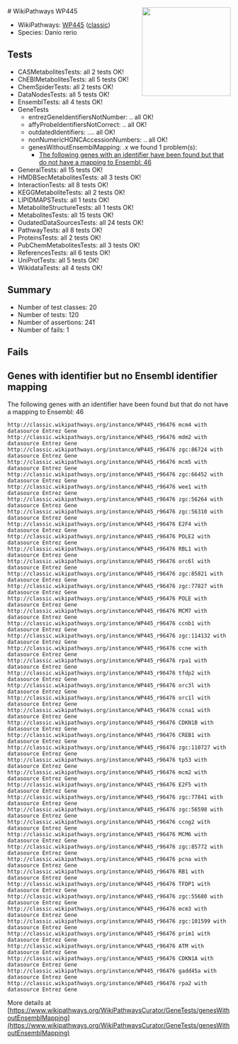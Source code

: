 <img style="float: right; width: 200px" src="https://upload.wikimedia.org/wikipedia/commons/thumb/8/83/Wplogo_with_text_500.png/640px-Wplogo_with_text_500.png" />
# WikiPathways WP445

* WikiPathways: [WP445](https://wikipathways.org/pathways/WP445) ([classic](https://classic.wikipathways.org/instance/WP445))
* Species: Danio rerio
## Tests
* CASMetabolitesTests: all 2 tests OK!
* ChEBIMetabolitesTests: all 5 tests OK!
* ChemSpiderTests: all 2 tests OK!
* DataNodesTests: all 5 tests OK!
* EnsemblTests: all 4 tests OK!
* GeneTests
    * entrezGeneIdentifiersNotNumber: .. all OK!
    * affyProbeIdentifiersNotCorrect: .. all OK!
    * outdatedIdentifiers: .... all OK!
    * nonNumericHGNCAccessionNumbers: .. all OK!
    * genesWithoutEnsemblMapping: .x we found 1 problem(s):
        * [The following genes with an identifier have been found but that do not have a mapping to Ensembl: 46](#c4e54370)
* GeneralTests: all 15 tests OK!
* HMDBSecMetabolitesTests: all 3 tests OK!
* InteractionTests: all 8 tests OK!
* KEGGMetaboliteTests: all 2 tests OK!
* LIPIDMAPSTests: all 1 tests OK!
* MetaboliteStructureTests: all 1 tests OK!
* MetabolitesTests: all 15 tests OK!
* OudatedDataSourcesTests: all 24 tests OK!
* PathwayTests: all 8 tests OK!
* ProteinsTests: all 2 tests OK!
* PubChemMetabolitesTests: all 3 tests OK!
* ReferencesTests: all 6 tests OK!
* UniProtTests: all 5 tests OK!
* WikidataTests: all 4 tests OK!


## Summary

* Number of test classes: 20
* Number of tests: 120
* Number of assertions: 241
* Number of fails: 1

## Fails

<a name="c4e54370" />

## Genes with identifier but no Ensembl identifier mapping

The following genes with an identifier have been found but that do not have a mapping to Ensembl: 46
```
http://classic.wikipathways.org/instance/WP445_r96476 mcm4 with datasource Entrez Gene
http://classic.wikipathways.org/instance/WP445_r96476 mdm2 with datasource Entrez Gene
http://classic.wikipathways.org/instance/WP445_r96476 zgc:86724 with datasource Entrez Gene
http://classic.wikipathways.org/instance/WP445_r96476 mcm5 with datasource Entrez Gene
http://classic.wikipathways.org/instance/WP445_r96476 zgc:66452 with datasource Entrez Gene
http://classic.wikipathways.org/instance/WP445_r96476 wee1 with datasource Entrez Gene
http://classic.wikipathways.org/instance/WP445_r96476 zgc:56264 with datasource Entrez Gene
http://classic.wikipathways.org/instance/WP445_r96476 zgc:56310 with datasource Entrez Gene
http://classic.wikipathways.org/instance/WP445_r96476 E2F4 with datasource Entrez Gene
http://classic.wikipathways.org/instance/WP445_r96476 POLE2 with datasource Entrez Gene
http://classic.wikipathways.org/instance/WP445_r96476 RBL1 with datasource Entrez Gene
http://classic.wikipathways.org/instance/WP445_r96476 orc6l with datasource Entrez Gene
http://classic.wikipathways.org/instance/WP445_r96476 zgc:85821 with datasource Entrez Gene
http://classic.wikipathways.org/instance/WP445_r96476 zgc:77827 with datasource Entrez Gene
http://classic.wikipathways.org/instance/WP445_r96476 POLE with datasource Entrez Gene
http://classic.wikipathways.org/instance/WP445_r96476 MCM7 with datasource Entrez Gene
http://classic.wikipathways.org/instance/WP445_r96476 ccnb1 with datasource Entrez Gene
http://classic.wikipathways.org/instance/WP445_r96476 zgc:114132 with datasource Entrez Gene
http://classic.wikipathways.org/instance/WP445_r96476 ccne with datasource Entrez Gene
http://classic.wikipathways.org/instance/WP445_r96476 rpa1 with datasource Entrez Gene
http://classic.wikipathways.org/instance/WP445_r96476 tfdp2 with datasource Entrez Gene
http://classic.wikipathways.org/instance/WP445_r96476 orc3l with datasource Entrez Gene
http://classic.wikipathways.org/instance/WP445_r96476 orc1l with datasource Entrez Gene
http://classic.wikipathways.org/instance/WP445_r96476 ccna1 with datasource Entrez Gene
http://classic.wikipathways.org/instance/WP445_r96476 CDKN1B with datasource Entrez Gene
http://classic.wikipathways.org/instance/WP445_r96476 CREB1 with datasource Entrez Gene
http://classic.wikipathways.org/instance/WP445_r96476 zgc:110727 with datasource Entrez Gene
http://classic.wikipathways.org/instance/WP445_r96476 tp53 with datasource Entrez Gene
http://classic.wikipathways.org/instance/WP445_r96476 mcm2 with datasource Entrez Gene
http://classic.wikipathways.org/instance/WP445_r96476 E2F5 with datasource Entrez Gene
http://classic.wikipathways.org/instance/WP445_r96476 zgc:77841 with datasource Entrez Gene
http://classic.wikipathways.org/instance/WP445_r96476 zgc:56598 with datasource Entrez Gene
http://classic.wikipathways.org/instance/WP445_r96476 ccng2 with datasource Entrez Gene
http://classic.wikipathways.org/instance/WP445_r96476 MCM6 with datasource Entrez Gene
http://classic.wikipathways.org/instance/WP445_r96476 zgc:85772 with datasource Entrez Gene
http://classic.wikipathways.org/instance/WP445_r96476 pcna with datasource Entrez Gene
http://classic.wikipathways.org/instance/WP445_r96476 RB1 with datasource Entrez Gene
http://classic.wikipathways.org/instance/WP445_r96476 TFDP1 with datasource Entrez Gene
http://classic.wikipathways.org/instance/WP445_r96476 zgc:55680 with datasource Entrez Gene
http://classic.wikipathways.org/instance/WP445_r96476 mcm3 with datasource Entrez Gene
http://classic.wikipathways.org/instance/WP445_r96476 zgc:101599 with datasource Entrez Gene
http://classic.wikipathways.org/instance/WP445_r96476 prim1 with datasource Entrez Gene
http://classic.wikipathways.org/instance/WP445_r96476 ATM with datasource Entrez Gene
http://classic.wikipathways.org/instance/WP445_r96476 CDKN1A with datasource Entrez Gene
http://classic.wikipathways.org/instance/WP445_r96476 gadd45a with datasource Entrez Gene
http://classic.wikipathways.org/instance/WP445_r96476 rpa2 with datasource Entrez Gene
```

More details at [https://www.wikipathways.org/WikiPathwaysCurator/GeneTests/genesWithoutEnsemblMapping](https://www.wikipathways.org/WikiPathwaysCurator/GeneTests/genesWithoutEnsemblMapping)

